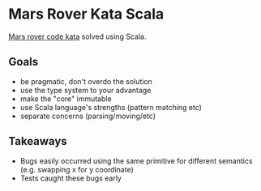 # Mars Rover Kata Scala

[Mars rover code kata](https://kata-log.rocks/mars-rover-kata) solved using Scala.

## Goals

- be pragmatic, don't overdo the solution
- use the type system to your advantage
- make the "core" immutable
- use Scala language's strengths (pattern matching etc)
- separate concerns (parsing/moving/etc)

## Takeaways

- Bugs easily occurred using the same primitive for different semantics (e.g. swapping x for y coordinate)
- Tests caught these bugs early
